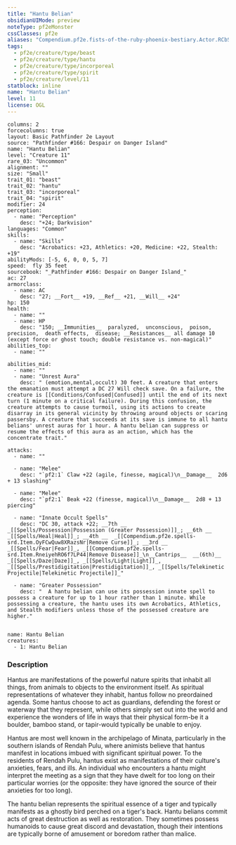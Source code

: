 ```yaml
---
title: "Hantu Belian"
obsidianUIMode: preview
noteType: pf2eMonster
cssClasses: pf2e
aliases: "Compendium.pf2e.fists-of-the-ruby-phoenix-bestiary.Actor.RCbSoJ0Kg6ovGnRG" 
tags:
  - pf2e/creature/type/beast
  - pf2e/creature/type/hantu
  - pf2e/creature/type/incorporeal
  - pf2e/creature/type/spirit
  - pf2e/creature/level/11
statblock: inline
name: "Hantu Belian"
level: 11
license: OGL
---
```


```statblock
columns: 2
forcecolumns: true
layout: Basic Pathfinder 2e Layout
source: "Pathfinder #166: Despair on Danger Island"
name: "Hantu Belian"
level: "Creature 11"
rare_03: "Uncommon"
alignment: ""
size: "Small"
trait_01: "beast"
trait_02: "hantu"
trait_03: "incorporeal"
trait_04: "spirit"
modifier: 24
perception:
  - name: "Perception"
    desc: "+24; Darkvision"
languages: "Common"
skills:
  - name: "Skills"
    desc: "Acrobatics: +23, Athletics: +20, Medicine: +22, Stealth: +19"
abilityMods: [-5, 6, 0, 0, 5, 7]
speed:  fly 35 feet
sourcebook: "_Pathfinder #166: Despair on Danger Island_"
ac: 27
armorclass:
  - name: AC
    desc: "27; __Fort__ +19, __Ref__ +21, __Will__ +24"
hp: 150
health:
  - name: ""
  - name: HP
    desc: "150; __Immunities__  paralyzed,  unconscious,  poison,  precision,  death effects,  disease; __Resistances__ all damage 10 (except force or ghost touch; double resistance vs. non-magical)"
abilities_top:
  - name: ""

abilities_mid:
  - name: ""
  - name: "Unrest Aura"
    desc: " (emotion,mental,occult) 30 feet. A creature that enters the emanation must attempt a DC 27 Will check save. On a failure, the creature is [[Conditions/Confused|Confused]] until the end of its next turn (1 minute on a critical failure). During this confusion, the creature attempts to cause turmoil, using its actions to create disarray in its general vicinity by throwing around objects or scaring passersby. A creature that succeeds at its save is immune to all hantu belians' unrest auras for 1 hour. A hantu belian can suppress or resume the effects of this aura as an action, which has the concentrate trait."

attacks:
  - name: ""

  - name: "Melee"
    desc: "`pf2:1` Claw +22 (agile, finesse, magical)\n__Damage__  2d6 + 13 slashing"

  - name: "Melee"
    desc: "`pf2:1` Beak +22 (finesse, magical)\n__Damage__  2d8 + 13 piercing"

  - name: "Innate Occult Spells"
    desc: "DC 30, attack +22; __7th __  _[[Spells/Possession|Possession (Greater Possession)]]_; __6th __  _[[Spells/Heal|Heal]]_; __4th __  _[[Compendium.pf2e.spells-srd.Item.OyFCwQuw8XRazsNr|Remove Curse]]_; __3rd __  _[[Spells/Fear|Fear]]_, _[[Compendium.pf2e.spells-srd.Item.RneiyehRO6f7LP44|Remove Disease]]_\n__Cantrips__  __(6th)__ _[[Spells/Daze|Daze]]_, _[[Spells/Light|Light]]_, _[[Spells/Prestidigitation|Prestidigitation]]_, _[[Spells/Telekinetic Projectile|Telekinetic Projectile]]_"

  - name: "Greater Possession"
    desc: "  A hantu belian can use its possession innate spell to possess a creature for up to 1 hour rather than 1 minute. While possessing a creature, the hantu uses its own Acrobatics, Athletics, and Stealth modifiers unless those of the possessed creature are higher."
 
```

```encounter-table
name: Hantu Belian
creatures:
  - 1: Hantu Belian
```


### Description
Hantus are manifestations of the powerful nature spirits that inhabit all things, from animals to objects to the environment itself. As spiritual representations of whatever they inhabit, hantus follow no preordained agenda. Some hantus choose to act as guardians, defending the forest or waterway that they represent, while others simply set out into the world and experience the wonders of life in ways that their physical form-be it a boulder, bamboo stand, or tapir-would typically be unable to enjoy.

Hantus are most well known in the archipelago of Minata, particularly in the southern islands of Rendah Pulu, where animists believe that hantus manifest in locations imbued with significant spiritual power. To the residents of Rendah Pulu, hantus exist as manifestations of their culture's anxieties, fears, and ills. An individual who encounters a hantu might interpret the meeting as a sign that they have dwelt for too long on their particular worries (or the opposite: they have ignored the source of their anxieties for too long).

The hantu belian represents the spiritual essence of a tiger and typically manifests as a ghostly bird perched on a tiger's back. Hantu belians commit acts of great destruction as well as restoration. They sometimes possess humanoids to cause great discord and devastation, though their intentions are typically borne of amusement or boredom rather than malice.
